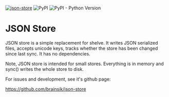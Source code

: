 [![json-store](https://github.com/brainsik/json-store/actions/workflows/main.yml/badge.svg)](https://github.com/brainsik/json-store/actions/workflows/main.yml)
![PyPI](https://img.shields.io/pypi/v/json-store)
![PyPI - Python Version](https://img.shields.io/pypi/pyversions/json-store)

# JSON Store

JSON store is a simple replacement for shelve. It writes JSON serialized files,
accepts unicode keys, tracks whether the store has been changed since last
sync. It has no dependencies.

Note, JSON store is intended for small stores. Everything is in memory and
sync() writes the whole store to disk.

For issues and development, see it's github page:

https://github.com/brainsik/json-store
